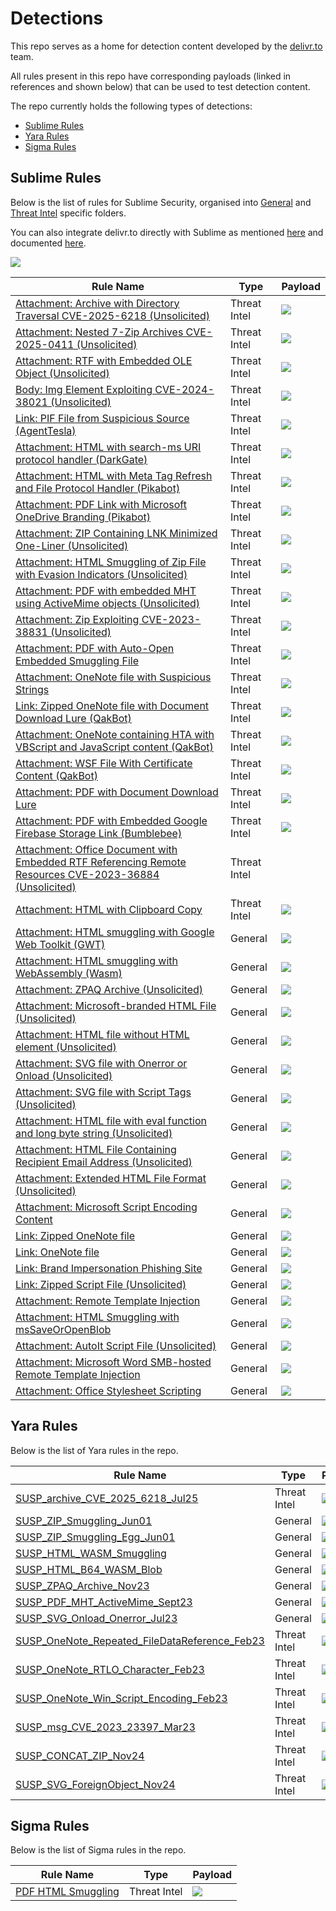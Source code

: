# Detections

This repo serves as a home for detection content developed by the [delivr.to](https://delivr.to) team.

All rules present in this repo have corresponding payloads (linked in references and shown below) that can be used to test detection content.

The repo currently holds the following types of detections:

- [Sublime Rules](#sublime-rules)
- [Yara Rules](#yara-rules)
- [Sigma Rules](#sigma-rules)

## Sublime Rules

Below is the list of rules for Sublime Security, organised into [General](sublime-rules/general/) and [Threat Intel](sublime-rules/threatintel/) specific folders.

You can also integrate delivr.to directly with Sublime as mentioned [here](https://blog.delivr.to/introducing-delivrto-7a8840ff5ed5) and documented [here](https://docs.delivr.to/docs/integrations/sublime_integration.html).

![](assets/delivrto-sublime-integration-results.png)

| Rule Name                                            | Type       | Payload 	| 
|------------------------------------------------------|------------|----------	| 
| [Attachment: Archive with Directory Traversal CVE-2025-6218 (Unsolicited)](sublime-rules/threatintel/attachment_cve_2025_6218.yml)	               | Threat Intel    |   [![](assets/delivrto.png)](https://delivr.to/?id=2b63ecb3-0e81-4698-b343-d7be8c60c20a)        |
| [Attachment: Nested 7-Zip Archives CVE-2025-0411 (Unsolicited)](sublime-rules/threatintel/attachment_nested_7zip.yml ) 	               | Threat Intel    |   [![](assets/delivrto.png)](https://delivr.to/?id=68d7b0e8-4faf-47d0-9b5e-e8c083156ef6)        | 
| [Attachment: RTF with Embedded OLE Object (Unsolicited)](sublime-rules/threatintel/attachment_rtf_embedded_ole_object.yml ) 	               | Threat Intel    |   [![](assets/delivrto.png)](https://delivr.to/?id=d22c9632-3c31-44a9-ac09-df6c01cc0a26)        | 
| [Body: Img Element Exploiting CVE-2024-38021 (Unsolicited)](sublime-rules/threatintel/body_cve_2024_38021.yml ) 	               | Threat Intel    |   [![](assets/delivrto.png)](https://delivr.to/?id=a0c7d2a6-4fb0-4120-b658-17a408c2d68e)        | 
| [Link: PIF File from Suspicious Source (AgentTesla)](sublime-rules/threatintel/link_agenttesla_pif.yml ) 	               | Threat Intel    |   [![](assets/delivrto.png)](https://delivr.to/?id=756f48df-4e6b-4855-bbb6-e673dfd4c705)        | 
| [Attachment: HTML with search-ms URI protocol handler (DarkGate)](sublime-rules/threatintel/attachment_html_search_ms.yml ) 	               | Threat Intel    |   [![](assets/delivrto.png)](https://delivr.to/?id=e3d89f22-df99-4693-b788-03022288ec43)        | 
| [Attachment: HTML with Meta Tag Refresh and File Protocol Handler (Pikabot)](sublime-rules/threatintel/attachment_html_meta_refresh.yml ) 	               | Threat Intel    |   [![](assets/delivrto.png)](https://delivr.to/?id=86dc74b5-ed67-41c9-8dc9-889ef11304d2)        | 
| [Attachment: PDF Link with Microsoft OneDrive Branding (Pikabot)](sublime-rules/threatintel/attachment_pdf_with_onedrive_pikabot_lure.yml ) 	               | Threat Intel    |   [![](assets/delivrto.png)](https://delivr.to/?id=a27587a6-ac97-4174-8f9e-c388ae54b0b4)        | 
| [Attachment: ZIP Containing LNK Minimized One-Liner (Unsolicited)](sublime-rules/threatintel/attachment_lnk_oneliner.yml ) 	               | Threat Intel    |   [![](assets/delivrto.png)](https://delivr.to/?id=2c258e20-9400-4c5d-9954-91eb2fa21050)        | 
| [Attachment: HTML Smuggling of Zip File with Evasion Indicators (Unsolicited)](sublime-rules/threatintel/attachment_html_smuggling_zip_with_evasion.yml ) 	               | Threat Intel    |   [![](assets/delivrto.png)](https://delivr.to/?id=37541776-bc8e-4af7-a54e-de97052ec092)        | 
| [Attachment: PDF with embedded MHT using ActiveMime objects (Unsolicited)](sublime-rules/threatintel/attachment_pdf_activemime_polyglot.yml) 	               | Threat Intel    |   [![](assets/delivrto.png)](https://delivr.to/?id=d93ea8ea-d421-4a1e-955b-a346a9eefa23)        | 
| [Attachment: Zip Exploiting CVE-2023-38831 (Unsolicited)](sublime-rules/threatintel/attachment_cve_2023_38831.yml) 	               | Threat Intel    |   [![](assets/delivrto.png)](https://delivr.to/?id=ab969e8a-bf5c-45a6-acd0-0dd2b2a34750)        | 
| [Attachment: PDF with Auto-Open Embedded Smuggling File](sublime-rules/threatintel/attachment_pdf_with_embedded_smuggling_file.yml) 	               | Threat Intel    |   [![](assets/delivrto.png)](https://delivr.to/?id=8d9b646c-cbf9-434e-8e1e-a014bd6248a7)        | 
| [Attachment: OneNote file with Suspicious Strings](sublime-rules/threatintel/attachment_onenote_suspicious_strings.yml) 	               | Threat Intel    |   [![](assets/delivrto.png)](https://delivr.to/?id=56188625-d386-489e-bf50-604d89675c2a)        | 
| [Link: Zipped OneNote file with Document Download Lure (QakBot)](sublime-rules/threatintel/link_qakbot_zipped_onenote_doc_download_lure.yml) 	               | Threat Intel    |  [![](assets/delivrto.png)](https://delivr.to/?id=cee09f6e-9cac-4fc9-a033-c69254e6396c)         | 
| [Attachment: OneNote containing HTA with VBScript and JavaScript content (QakBot)](sublime-rules/threatintel/attachment_qakbot_onenote_with_hta_containing_javascript_vbscript.yml) 	               | Threat Intel    |     [![](assets/delivrto.png)](https://delivr.to/?id=56188625-d386-489e-bf50-604d89675c2a)      |
| [Attachment: WSF File With Certificate Content (QakBot)](sublime-rules/threatintel/attachment_wsf_cert_file.yml) 	               | Threat Intel    |     [![](assets/delivrto.png)](https://delivr.to/?id=6f7644eb-f31c-4240-8009-48a8db6fb417)      |
| [Attachment: PDF with Document Download Lure](sublime-rules/threatintel/attachment_pdf_with_document_download_lure.yml) 	               | Threat Intel    |     [![](assets/delivrto.png)](https://delivr.to/?id=5d45687f-b2e3-4add-9b2c-71b68eecb169)      |
| [Attachment: PDF with Embedded Google Firebase Storage Link (Bumblebee)](sublime-rules/threatintel/attachment_pdf_with_firebase_link.yml) 	               | Threat Intel    |     [![](assets/delivrto.png)](https://delivr.to/?id=61b6892e-51d9-4840-8446-4a78c80af5cb)      |
| [Attachment: Office Document with Embedded RTF Referencing Remote Resources CVE-2023-36884 (Unsolicited)](sublime-rules/threatintel/attachment_cve_2023_36884.yml) 	               | Threat Intel    |        | 
| [Attachment: HTML with Clipboard Copy](sublime-rules/threatintel/attachment_html_clipboard_copy.yml) | Threat Intel | [![](assets/delivrto.png)](https://delivr.to/?id=ba093532-4a4a-488d-97fd-eadf3eb93bc2) |
| [Attachment: HTML smuggling with Google Web Toolkit (GWT)](sublime-rules/general/attachment_html_file_with_gwt.yml ) 	               | General    |   [![](assets/delivrto.png)](https://delivr.to/?id=a9d13662-2cbf-4c96-9f2e-f303afed8c6e)        | 
| [Attachment: HTML smuggling with WebAssembly (Wasm)](sublime-rules/general/attachment_html_file_with_wasm.yml ) 	               | General    |   [![](assets/delivrto.png)](https://delivr.to/?id=126f0f5f-f2da-488e-9c82-af0aea90f154)        | 
| [Attachment: ZPAQ Archive (Unsolicited)](sublime-rules/general/attachment_zpaq_archive_unsolicited.yml) 	               | General    |   [![](assets/delivrto.png)](https://delivr.to/?id=33ac88a5-56fd-4c64-b01d-9489ea1fe00e)        | 
| [Attachment: Microsoft-branded HTML File (Unsolicited)](sublime-rules/general/attachment_microsoft_branded_html.yml) 	               | General    |   [![](assets/delivrto.png)](https://delivr.to/?id=37541776-bc8e-4af7-a54e-de97052ec092)        | 
| [Attachment: HTML file without HTML element (Unsolicited)](sublime-rules/general/attachment_html_file_without_html_elements.yml) 	               | General    |   [![](assets/delivrto.png)](https://delivr.to/?id=db56849c-7ae3-43b4-b07a-527b86217f43)        | 
| [Attachment: SVG file with Onerror or Onload (Unsolicited)](sublime-rules/general/attachment_svg_with_onload_onerror.yml) 	               | General    |   [![](assets/delivrto.png)](https://delivr.to/?id=01b3a3e8-dec1-4106-b782-d82c1fe658a9)        | 
| [Attachment: SVG file with Script Tags (Unsolicited)](sublime-rules/general/attachment_svg_with_script_element.yml) 	               | General    |   [![](assets/delivrto.png)](https://delivr.to/?id=3dce858d-7be3-412e-85d9-84f3b9845275)        | 
| [Attachment: HTML file with eval function and long byte string (Unsolicited)](sublime-rules/general/attachment_html_eval_byte_string.yml) 	               | General    |   [![](assets/delivrto.png)](https://delivr.to/?id=2e5e3a7b-457d-4bd9-8cbe-77d3f403b74c)        | 
| [Attachment: HTML File Containing Recipient Email Address (Unsolicited)](sublime-rules/general/attachment_html_file_with_recipient_email.yml) 	               | General    |   [![](assets/delivrto.png)](https://delivr.to/?id=648f544d-a2b0-4968-884e-a5d1a72f51fb)        | 
| [Attachment: Extended HTML File Format (Unsolicited)](sublime-rules/general/attachment_xhtml.yml ) 	               | General    |   [![](assets/delivrto.png)](https://delivr.to/?id=44381a80-9269-4974-9d16-a62318ec39f3)        | 
| [Attachment: Microsoft Script Encoding Content](sublime-rules/general/attachment_microsoft_script_encoding_content.yml ) 	               | General    |   [![](assets/delivrto.png)](https://delivr.to/?id=e8dce489-d33e-46b5-9e9f-cf2713abd213)        | 
| [Link: Zipped OneNote file](sublime-rules/general/link_zipped_onenote.yml) 	               | General    |   [![](assets/delivrto.png)](https://delivr.to/?id=cee09f6e-9cac-4fc9-a033-c69254e6396c)        | 
| [Link: OneNote file](sublime-rules/general/link_onenote.yml) 	               | General    |   [![](assets/delivrto.png)](https://delivr.to/?id=ea1b0f0e-fe2b-4ec9-8ba6-56cedf98066e)        | 
| [Link: Brand Impersonation Phishing Site](sublime-rules/general/link_brand_impersonation_phishing_site.yml) 	               | General    |   [![](assets/delivrto.png)](https://delivr.to/?id=14bacd0a-a160-4343-80ef-fa7998a32d2d)        | 
| [Link: Zipped Script File (Unsolicited)](sublime-rules/general/attachment_autoit.yml) 	               | General    |   [![](assets/delivrto.png)](https://delivr.to/?id=a8e3b1ee-6454-4b45-9b0f-31bf195f059b)        | 
| [Attachment: Remote Template Injection](sublime-rules/general/attachment_remote_template_injection.yml) 	               | General    |   [![](assets/delivrto.png)](https://delivr.to/?id=ef187d5d-3188-483e-b3b5-9ab5e0e032f7)        | 
| [Attachment: HTML Smuggling with msSaveOrOpenBlob](sublime-rules/general/attachment_mssaveoropenblob.yml) 	               | General    |   [![](assets/delivrto.png)](https://delivr.to/?id=be91a311-a023-4221-96da-6f5b717fdc54)        | 
| [Attachment: AutoIt Script File (Unsolicited)](sublime-rules/general/link_zipped_script.yml) 	               | General    |   [![](assets/delivrto.png)](https://delivr.to/?id=84e421f8-ffc6-425b-b64d-df0a32e8c679)        | 
| [Attachment: Microsoft Word SMB-hosted Remote Template Injection](sublime-rules/general/attachment_smb_remote_template_injection.yml) | General | [![](assets/delivrto.png)](https://delivr.to/?id=73895e1a-4c15-4d1e-8e17-60f05baafdd2) |
| [Attachment: Office Stylesheet Scripting](sublime-rules/general/attachment_office_stylesheet_scripting.yml) | General | [![](assets/delivrto.png)](https://delivr.to?id=7d1a16d0-0b46-4feb-8e97-1d193639a0e9) |

## Yara Rules

Below is the list of Yara rules in the repo. 

| Rule Name                                            | Type       | Payload 	| 
|------------------------------------------------------|------------|----------	| 
| [SUSP_archive_CVE_2025_6218_Jul25](yara-rules/archive_cve_2025_6218.yar)	               | Threat Intel    |   [![](assets/delivrto.png)](https://delivr.to/?id=2b63ecb3-0e81-4698-b343-d7be8c60c20a)        |
| [SUSP_ZIP_Smuggling_Jun01](yara-rules/zip_smuggling.yar)	               | General    |   [![](assets/delivrto.png)](https://delivr.to/?id=2e5ed859-746f-4e1f-a93a-1e0b0985a576)        | 
| [SUSP_ZIP_Smuggling_Egg_Jun01](yara-rules/zip_smuggling.yar)	               | General    |   [![](assets/delivrto.png)](https://delivr.to/?id=2e5ed859-746f-4e1f-a93a-1e0b0985a576)        | 
| [SUSP_HTML_WASM_Smuggling](yara-rules/html_wasm.yar)	               | General    |   [![](assets/delivrto.png)](https://delivr.to/?id=126f0f5f-f2da-488e-9c82-af0aea90f154)        | 
| [SUSP_HTML_B64_WASM_Blob](yara-rules/html_wasm.yar)	               | General    |   [![](assets/delivrto.png)](https://delivr.to/?id=126f0f5f-f2da-488e-9c82-af0aea90f154)        | 
| [SUSP_ZPAQ_Archive_Nov23](yara-rules/zpaq_archives.yar)	               | General    |   [![](assets/delivrto.png)](https://delivr.to/?id=33ac88a5-56fd-4c64-b01d-9489ea1fe00e)        | 
| [SUSP_PDF_MHT_ActiveMime_Sept23](yara-rules/pdf_mht_activemime.yar)	               | General    |   [![](assets/delivrto.png)](https://delivr.to/?id=d93ea8ea-d421-4a1e-955b-a346a9eefa23)        | 
| [SUSP_SVG_Onload_Onerror_Jul23](yara-rules/svg_onload_onerror.yar)	               | General    |   [![](assets/delivrto.png)](https://delivr.to/?id=01b3a3e8-dec1-4106-b782-d82c1fe658a9)        | 
| [SUSP_OneNote_Repeated_FileDataReference_Feb23](yara-rules/onenote_repeated_files.yar)	               | Threat Intel    |   [![](assets/delivrto.png)](https://delivr.to/?id=2722d95f-f51d-4ad7-aeb1-60a38e52ae5e)        | 
| [SUSP_OneNote_RTLO_Character_Feb23](yara-rules/onenote_rtlo_filename.yar)	               | Threat Intel    |   [![](assets/delivrto.png)](https://delivr.to/?id=44bab49e-21f0-40ef-8851-f9ea70d6b001)        | 
| [SUSP_OneNote_Win_Script_Encoding_Feb23](yara-rules/onenote_windows_script_encoding_file.yar )	               | Threat Intel    |   [![](assets/delivrto.png)](https://delivr.to/?id=e8dce489-d33e-46b5-9e9f-cf2713abd213)        | 
| [SUSP_msg_CVE_2023_23397_Mar23](yara-rules/msg_cve_2023_23397.yar )	               | Threat Intel    |   [![](assets/delivrto.png)](https://delivr.to/?id=494a2718-a012-45d5-9fe8-27465b0c1809)        | 
| [SUSP_CONCAT_ZIP_Nov24](yara-rules/concatenated_zip.yar )	               | Threat Intel    |   [![](assets/delivrto.png)](https://delivr.to/?id=a8ebf059-b4e6-4d83-9953-6a97cdd5b5b0)        | 
| [SUSP_SVG_ForeignObject_Nov24](yara-rules/svg_foreignobject.yar )	               | Threat Intel    |   [![](assets/delivrto.png)](https://delivr.to/?id=693b7b56-db9a-43e7-a2ed-b02bb0e618c1)        | 

## Sigma Rules

Below is the list of Sigma rules in the repo.

| Rule Name                                            | Type       | Payload 	| 
|------------------------------------------------------|------------|----------	| 
| [PDF HTML Smuggling](sigma-rules/file_event_win_pdf_html_smuggle.yml)	               | Threat Intel    |   [![](assets/delivrto.png)](https://delivr.to/?id=10fea5c5-9a05-423d-82cb-ea21e28ddc27)        | 
